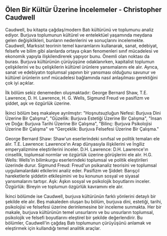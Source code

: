 ## Ölen Bir Kültür Üzerine İncelemeler - Christopher Caudwell 

Caudwell, bu kitapta çağdaş/modern Batı kültürünü ve toplumunu analiz ediyor. Burjuva toplumunun kültürel ve entelektüel yaşamında meydana gelen değişiklikleri, bunların nedenlerini ve sonuçlarını incelemekte. Caudwell, Marksist teorinin temel kavramlarını kullanarak, sanat, edebiyat, felsefe ve bilim gibi alanlarda ortaya çıkan fenomenleri sınıf mücadelesi ve ekonomik yapıyla ilişkilendirerek yapıyor bunu. Önemli olan noktası da burası. Burjuva kültürünün çürüyüşüne odaklanırken, kapitalist toplumun çelişkilerini ve bu çelişkilerin kültürel ürünlere yansımalarını ele alır. Ayrıca, sanat ve edebiyatın toplumsal yapının bir yansıması olduğunu savunur ve kültürel ürünlerin sınıf mücadelesi bağlamında nasıl anlaşılması gerektiğini çok iyi açıklar.

İlk bölüm sekiz denemeden oluşmaktadır: George Bernard Shaw, T.E. Lawrence, D. H. Lawrence, H. G. Wells, Sigmund Freud ve pasifizm ve şiddet, aşk ve özgürlük üzerine.

İkinci bölüm beş makaleye ayrılmıştır: "Hoşnutsuzluğun Nefesi: Burjuva Dini Üzerine Bir Çalışma", "Güzellik: Burjuva Estetiği Üzerine Bir Çalışma", "İnsan ve Doğa: Burjuva Tarihi Üzerine Bir Çalışma", "Bilinç: Burjuva Psikolojisi Üzerine Bir Çalışma" ve "Gerçeklik: Burjuva Felsefesi Üzerine Bir Çalışma."

George Bernard Shaw: Shaw'un eserlerindeki sınıfsal ve politik temaları ele alır.
T.E. Lawrence: Lawrence'ın Arap dünyasıyla ilişkilerini ve İngiliz emperyalizmine eleştirilerini inceler.
D.H. Lawrence: D.H. Lawrence'ın cinsellik, toplumsal normlar ve özgürlük üzerine görüşlerini ele alır.
H.G. Wells: Wells'in bilimkurgu eserlerindeki toplumsal ve politik eleştirileri üzerinde durur.
Sigmund Freud: Freud'un psikanaliz teorisini ve toplumsal uygulamalardaki etkilerini analiz eder.
Pasifizm ve Şiddet: Barışçıl hareketlerle şiddetin etkileşimini ve bu konunun sosyal ve siyasal yansımalarını tartışır.
Aşk: Aşkın sosyal ve psikolojik boyutlarını inceler.
Özgürlük: Bireyin ve toplumun özgürlük kavramını ele alır.

İkinci bölümde ise Caudwell, burjuva kültürünün farklı yönlerini detaylı bir şekilde ele alır. Beş makaleden oluşan bu bölüm, burjuva dini, estetiği, tarihi, psikolojisi ve felsefesi üzerine derinlemesine bir inceleme sunmakta. Her bir makale, burjuva kültürünün temel unsurlarını ve bu unsurların toplumsal, psikolojik ve felsefi boyutlarını eleştirel bir şekilde değerlendirir. Bu bölümler, Caudwell'in çağdaş Batı toplumunun çürüyüşünü anlamak ve eleştirmek için kullandığı temel analitik araçlar.